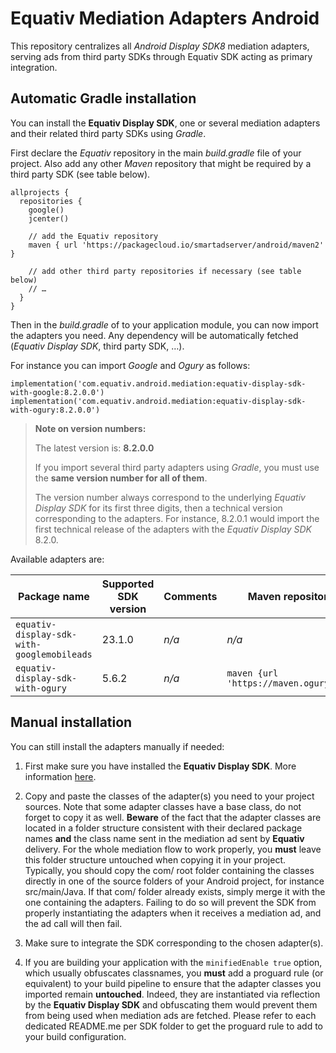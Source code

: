 # Equativ Mediation Adapters Android

This repository centralizes all _Android Display SDK8_ mediation adapters, serving ads from third party SDKs through Equativ SDK acting as primary integration.

## Automatic Gradle installation

You can install the __Equativ Display SDK__, one or several mediation adapters and their related third party SDKs using _Gradle_.

First declare the _Equativ_ repository in the main _build.gradle_ file of your project. Also add any other _Maven_ repository that might be required by a third party SDK (see table below).

    allprojects {
      repositories {
        google()
        jcenter()

        // add the Equativ repository
        maven { url 'https://packagecloud.io/smartadserver/android/maven2' }

        // add other third party repositories if necessary (see table below)
        // …
      }
    }

Then in the _build.gradle_ of to your application module, you can now import the adapters you need. Any dependency will be automatically fetched (_Equativ Display SDK_, third party SDK, …).

For instance you can import _Google_ and _Ogury_ as follows:

    implementation('com.equativ.android.mediation:equativ-display-sdk-with-google:8.2.0.0')
    implementation('com.equativ.android.mediation:equativ-display-sdk-with-ogury:8.2.0.0')

> **Note on version numbers:**
>
> The latest version is: **8.2.0.0**
>
> If you import several third party adapters using _Gradle_, you must use the **same version number for all of them**.
>
> The version number always correspond to the underlying _Equativ Display SDK_ for its first three digits, then a technical version corresponding to the adapters.
> For instance, 8.2.0.1 would import the first technical release of the adapters with the _Equativ Display SDK_ 8.2.0.

Available adapters are:

| Package name | Supported SDK version | Comments | Maven repository |
| ------------ | --------------------- | -------- | ---------------- |
| ```equativ-display-sdk-with-googlemobileads``` | 23.1.0 | _n/a_ | _n/a_ |
| ```equativ-display-sdk-with-ogury``` | 5.6.2 | _n/a_ | ```maven {url 'https://maven.ogury.co'}``` |


## Manual installation

You can still install the adapters manually if needed:

1. First make sure you have installed the __Equativ Display SDK__. More information [here](http://documentation.smartadserver.com/DisplaySDK8/android/gettingstarted.html).

2. Copy and paste the classes of the adapter(s) you need to your project sources. Note that some adapter classes have a base class, do not forget to copy it as well. __Beware__ of the fact that the adapter classes are located in a folder structure consistent with their declared package names __and__ the class name sent in the mediation ad sent by __Equativ__ delivery. For the whole mediation flow to work properly, you __must__ leave this folder structure untouched when copying it in your project. Typically, you should copy the com/ root folder containing the classes directly in one of the source folders of your Android project, for instance src/main/Java. If that com/ folder already exists, simply merge it with the one containing the adapters. Failing to do so will prevent the SDK from properly instantiating the adapters when it receives a mediation ad, and the ad call will then fail.

3. Make sure to integrate the SDK corresponding to the chosen adapter(s).

4. If you are building your application with the ```minifiedEnable true``` option, which usually obfuscates classnames, you __must__ add a proguard rule (or equivalent) to your build pipeline to ensure that the adapter classes you imported remain __untouched__. Indeed, they are instantiated via reflection by the __Equativ Display SDK__ and obfuscating them would prevent them from being used when mediation ads are fetched.
Please refer to each dedicated README.me per SDK folder to get the proguard rule to add to your build configuration.

